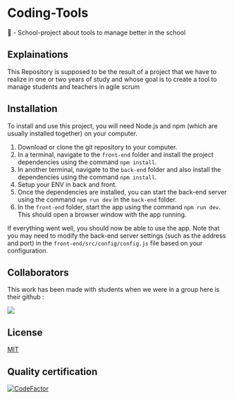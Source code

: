 # Coding-Tools

🔬 - School-project about tools to manage better in the school 

## Explainations 

This Repository is supposed to be the result of a project that we have to realize in one or two years of study and whose goal is to create a tool to manage students and teachers in agile scrum

## Installation
To install and use this project, you will need Node.js and npm (which are usually installed together) on your computer.

1. Download or clone the git repository to your computer.
2. In a terminal, navigate to the `front-end` folder and install the project dependencies using the command `npm install`.
3. In another terminal, navigate to the `back-end` folder and also install the dependencies using the command `npm install`.
4. Setup your ENV in back and front.
5. Once the dependencies are installed, you can start the back-end server using the command `npm run dev` in the `back-end` folder.
6. In the `front-end` folder, start the app using the command `npm run dev`. This should open a browser window with the app running.

If everything went well, you should now be able to use the app. Note that you may need to modify the back-end server settings (such as the address and port) in the `front-end/src/config/config.js` file based on your configuration.

## Collaborators

This work has been made with students when we were in a group here is their github :

<a href="https://github.com/CodingFactory-Repos/Coding-Tools/graphs/contributors">
  <img src="https://contrib.rocks/image?repo=CodingFactory-Repos/Coding-Tools" />
</a>

## License
[MIT](https://choosealicense.com/licenses/mit/)

## Quality certification
[![CodeFactor](https://www.codefactor.io/repository/github/codingfactory-repos/coding-tools/badge)](https://www.codefactor.io/repository/github/codingfactory-repos/coding-tools)
